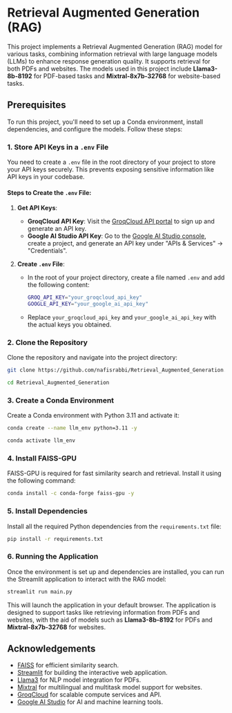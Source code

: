 # Retrieval Augmented Generation (RAG)

This project implements a Retrieval Augmented Generation (RAG) model for various tasks, combining information retrieval with large language models (LLMs) to enhance response generation quality. It supports retrieval for both PDFs and websites. The models used in this project include **Llama3-8b-8192** for PDF-based tasks and **Mixtral-8x7b-32768** for website-based tasks.

## Prerequisites

To run this project, you'll need to set up a Conda environment, install dependencies, and configure the models. Follow these steps:

### 1. Store API Keys in a `.env` File

You need to create a `.env` file in the root directory of your project to store your API keys securely. This prevents exposing sensitive information like API keys in your codebase.

#### **Steps to Create the `.env` File:**

1. **Get API Keys**:
   - **GroqCloud API Key**: Visit the [GroqCloud API portal](https://groqcloud.com/) to sign up and generate an API key.
   - **Google AI Studio API Key**: Go to the [Google AI Studio console](https://console.cloud.google.com/), create a project, and generate an API key under "APIs & Services" → "Credentials".

2. **Create `.env` File**:
   - In the root of your project directory, create a file named `.env` and add the following content:

     ```bash
     GROQ_API_KEY="your_groqcloud_api_key"
     GOOGLE_API_KEY="your_google_ai_api_key"
     ```

   - Replace `your_groqcloud_api_key` and `your_google_ai_api_key` with the actual keys you obtained.

### 2. Clone the Repository

Clone the repository and navigate into the project directory:

```bash
git clone https://github.com/nafisrabbi/Retrieval_Augmented_Generation.git
```

```bash
cd Retrieval_Augmented_Generation
```

### 3. Create a Conda Environment

Create a Conda environment with Python 3.11 and activate it:

```bash
conda create --name llm_env python=3.11 -y
```

```bash
conda activate llm_env
```

### 4. Install FAISS-GPU

FAISS-GPU is required for fast similarity search and retrieval. Install it using the following command:

```bash
conda install -c conda-forge faiss-gpu -y
```

### 5. Install Dependencies

Install all the required Python dependencies from the `requirements.txt` file:

```bash
pip install -r requirements.txt
```

### 6. Running the Application

Once the environment is set up and dependencies are installed, you can run the Streamlit application to interact with the RAG model:

```bash
streamlit run main.py
```

This will launch the application in your default browser. The application is designed to support tasks like retrieving information from PDFs and websites, with the aid of models such as **Llama3-8b-8192** for PDFs and **Mixtral-8x7b-32768** for websites.

## Acknowledgements

- [FAISS](https://github.com/facebookresearch/faiss) for efficient similarity search.
- [Streamlit](https://streamlit.io/) for building the interactive web application.
- [Llama3](https://ollama.com/) for NLP model integration for PDFs.
- [Mixtral](https://huggingface.co/models) for multilingual and multitask model support for websites.
- [GroqCloud](https://groqcloud.com/) for scalable compute services and API.
- [Google AI Studio](https://console.cloud.google.com/) for AI and machine learning tools.
